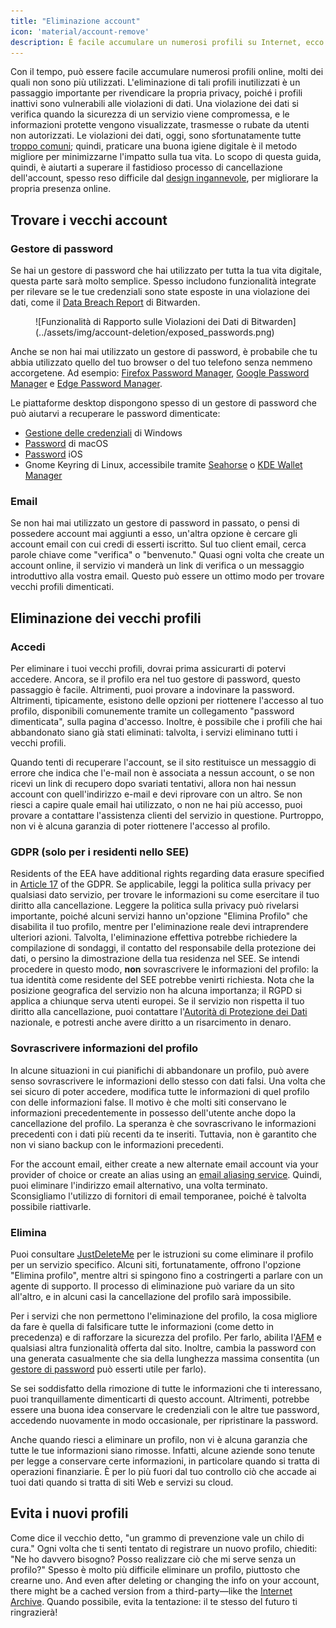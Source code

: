 ```yaml
---
title: "Eliminazione account"
icon: 'material/account-remove'
description: È facile accumulare un numerosi profili su Internet, ecco alcuni consigli su come sfoltirli.
---
```


Con il tempo, può essere facile accumulare numerosi profili online, molti dei quali non sono più utilizzati. L'eliminazione di tali profili inutilizzati è un passaggio importante per rivendicare la propria privacy, poiché i profili inattivi sono vulnerabili alle violazioni di dati. Una violazione dei dati si verifica quando la sicurezza di un servizio viene compromessa, e le informazioni protette vengono visualizzate, trasmesse o rubate da utenti non autorizzati. Le violazioni dei dati, oggi, sono sfortunatamente tutte [troppo comuni](https://haveibeenpwned.com/PwnedWebsites); quindi, praticare una buona igiene digitale è il metodo migliore per minimizzarne l'impatto sulla tua vita. Lo scopo di questa guida, quindi, è aiutarti a superare il fastidioso processo di cancellazione dell'account, spesso reso difficile dal [design ingannevole](https://deceptive.design), per migliorare la propria presenza online.

## Trovare i vecchi account

### Gestore di password

Se hai un gestore di password che hai utilizzato per tutta la tua vita digitale, questa parte sarà molto semplice. Spesso includono funzionalità integrate per rilevare se le tue credenziali sono state esposte in una violazione dei dati, come il [Data Breach Report](https://bitwarden.com/blog/have-you-been-pwned) di Bitwarden.

<figure markdown>
  ![Funzionalità di Rapporto sulle Violazioni dei Dati di Bitwarden](../assets/img/account-deletion/exposed_passwords.png)
</figure>

Anche se non hai mai utilizzato un gestore di password, è probabile che tu abbia utilizzato quello del tuo browser o del tuo telefono senza nemmeno accorgetene. Ad esempio: [Firefox Password Manager](https://support.mozilla.org/kb/password-manager-remember-delete-edit-logins), [Google Password Manager](https://passwords.google.com/intro) e [Edge Password Manager](https://support.microsoft.com/microsoft-edge/save-or-forget-passwords-in-microsoft-edge-b4beecb0-f2a8-1ca0-f26f-9ec247a3f336).

Le piattaforme desktop dispongono spesso di un gestore di password che può aiutarvi a recuperare le password dimenticate:

- [Gestione delle credenziali](https://support.microsoft.com/windows/accessing-credential-manager-1b5c916a-6a16-889f-8581-fc16e8165ac0) di Windows
- [Password](https://support.apple.com/HT211145) di macOS
- [Password](https://support.apple.com/HT211146) iOS
- Gnome Keyring di Linux, accessibile tramite [Seahorse](https://wiki.gnome.org/Apps/Seahorse) o [KDE Wallet Manager](https://userbase.kde.org/KDE_Wallet_Manager)

### Email

Se non hai mai utilizzato un gestore di password in passato, o pensi di possedere account mai aggiunti a esso, un'altra opzione è cercare gli account email con cui credi di esserti iscritto. Sul tuo client email, cerca parole chiave come "verifica" o "benvenuto." Quasi ogni volta che create un account online, il servizio vi manderà un link di verifica o un messaggio introduttivo alla vostra email. Questo può essere un ottimo modo per trovare vecchi profili dimenticati.

## Eliminazione dei vecchi profili

### Accedi

Per eliminare i tuoi vecchi profili, dovrai prima assicurarti di potervi accedere. Ancora, se il profilo era nel tuo gestore di password, questo passaggio è facile. Altrimenti, puoi provare a indovinare la password. Altrimenti, tipicamente, esistono delle opzioni per riottenere l'accesso al tuo profilo, disponibili comunemente tramite un collegamento "password dimenticata", sulla pagina d'accesso. Inoltre, è possibile che i profili che hai abbandonato siano già stati eliminati: talvolta, i servizi eliminano tutti i vecchi profili.

Quando tenti di recuperare l'account, se il sito restituisce un messaggio di errore che indica che l'e-mail non è associata a nessun account, o se non ricevi un link di recupero dopo svariati tentativi, allora non hai nessun account con quell'indirizzo e-mail e devi riprovare con un altro. Se non riesci a capire quale email hai utilizzato, o non ne hai più accesso, puoi provare a contattare l'assistenza clienti del servizio in questione. Purtroppo, non vi è alcuna garanzia di poter riottenere l'accesso al profilo.

### GDPR (solo per i residenti nello SEE)

Residents of the EEA have additional rights regarding data erasure specified in [Article 17](https://gdpr-info.eu/art-17-gdpr) of the GDPR. Se applicabile, leggi la politica sulla privacy per qualsiasi dato servizio, per trovare le informazioni su come esercitare il tuo diritto alla cancellazione. Leggere la politica sulla privacy può rivelarsi importante, poiché alcuni servizi hanno un'opzione "Elimina Profilo" che disabilita il tuo profilo, mentre per l'eliminazione reale devi intraprendere ulteriori azioni. Talvolta, l'eliminazione effettiva potrebbe richiedere la compilazione di sondaggi, il contatto del responsabile della protezione dei dati, o persino la dimostrazione della tua residenza nel SEE. Se intendi procedere in questo modo, **non** sovrascrivere le informazioni del profilo: la tua identità come residente del SEE potrebbe venirti richiesta. Nota che la posizione geografica del servizio non ha alcuna importanza; il RGPD si applica a chiunque serva utenti europei. Se il servizio non rispetta il tuo diritto alla cancellazione, puoi contattare l'[Autorità di Protezione dei Dati](https://ec.europa.eu/info/law/law-topic/data-protection/reform/rights-citizens/redress/what-should-i-do-if-i-think-my-personal-data-protection-rights-havent-been-respected_en) nazionale, e potresti anche avere diritto a un risarcimento in denaro.

### Sovrascrivere informazioni del profilo

In alcune situazioni in cui pianifichi di abbandonare un profilo, può avere senso sovrascrivere le informazioni dello stesso con dati falsi. Una volta che sei sicuro di poter accedere, modifica tutte le informazioni di quel profilo con delle informazioni false. Il motivo è che molti siti conservano le informazioni precedentemente in possesso dell'utente anche dopo la cancellazione del profilo. La speranza è che sovrascrivano le informazioni precedenti con i dati più recenti da te inseriti. Tuttavia, non è garantito che non vi siano backup con le informazioni precedenti.

For the account email, either create a new alternate email account via your provider of choice or create an alias using an [email aliasing service](../email-aliasing.md). Quindi, puoi eliminare l'indirizzo email alternativo, una volta terminato. Sconsigliamo l'utilizzo di fornitori di email temporanee, poiché è talvolta possibile riattivarle.

### Elimina

Puoi consultare [JustDeleteMe](https://justdeleteme.xyz) per le istruzioni su come eliminare il profilo per un servizio specifico. Alcuni siti, fortunatamente, offrono l'opzione "Elimina profilo", mentre altri si spingono fino a costringerti a parlare con un agente di supporto. Il processo di eliminazione può variare da un sito all'altro, e in alcuni casi la cancellazione del profilo sarà impossibile.

Per i servizi che non permettono l'eliminazione del profilo, la cosa migliore da fare è quella di falsificare tutte le informazioni (come detto in precedenza) e di rafforzare la sicurezza del profilo. Per farlo, abilita l'[AFM](multi-factor-authentication.md) e qualsiasi altra funzionalità offerta dal sito. Inoltre, cambia la password con una generata casualmente che sia della lunghezza massima consentita (un [gestore di password](../passwords.md) può esserti utile per farlo).

Se sei soddisfatto della rimozione di tutte le informazioni che ti interessano, puoi tranquillamente dimenticarti di questo account. Altrimenti, potrebbe essere una buona idea conservare le credenziali con le altre tue password, accedendo nuovamente in modo occasionale, per ripristinare la password.

Anche quando riesci a eliminare un profilo, non vi è alcuna garanzia che tutte le tue informazioni siano rimosse. Infatti, alcune aziende sono tenute per legge a conservare certe informazioni, in particolare quando si tratta di operazioni finanziarie. È per lo più fuori dal tuo controllo ciò che accade ai tuoi dati quando si tratta di siti Web e servizi su cloud.

## Evita i nuovi profili

Come dice il vecchio detto, "un grammo di prevenzione vale un chilo di cura." Ogni volta che ti senti tentato di registrare un nuovo profilo, chiediti: "Ne ho davvero bisogno? Posso realizzare ciò che mi serve senza un profilo?" Spesso è molto più difficile eliminare un profilo, piuttosto che crearne uno. And even after deleting or changing the info on your account, there might be a cached version from a third-party—like the [Internet Archive](https://archive.org). Quando possibile, evita la tentazione: il te stesso del futuro ti ringrazierà!
